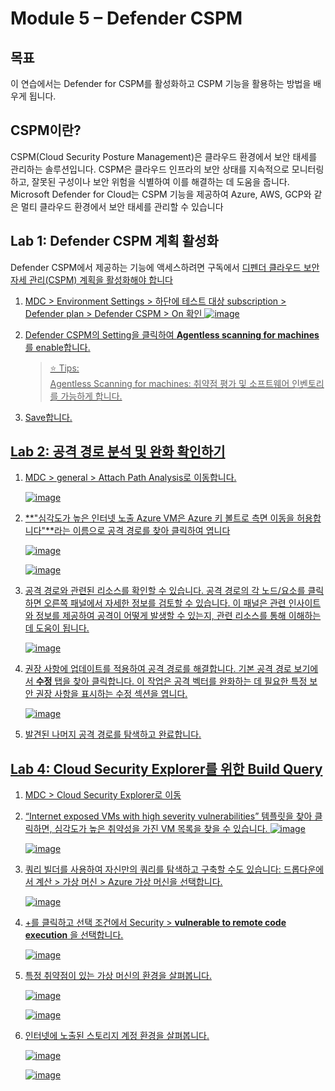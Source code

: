 # Module 5 – Defender CSPM  

## 목표
이 연습에서는 Defender for CSPM를 활성화하고 CSPM 기능을 활용하는 방법을 배우게 됩니다.

## CSPM이란? 
CSPM(Cloud Security Posture Management)은 클라우드 환경에서 보안 태세를 관리하는 솔루션입니다. CSPM은 클라우드 인프라의 보안 상태를 지속적으로 모니터링하고, 잘못된 구성이나 보안 위험을 식별하여 이를 해결하는 데 도움을 줍니다. Microsoft Defender for Cloud는 CSPM 기능을 제공하여 Azure, AWS, GCP와 같은 멀티 클라우드 환경에서 보안 태세를 관리할 수 있습니다

## Lab 1: Defender CSPM 계획 활성화
Defender CSPM에서 제공하는 기능에 액세스하려면 구독에서 <a href="https://learn.microsoft.com/en-us/azure/defender-for-cloud/enable-enhanced-security ">디펜더 클라우드 보안 자세 관리(CSPM) 계획을 활성화해야 합니다

1. MDC > Environment Settings > 하단에 테스트 대상 subscription > Defender plan > Defender CSPM > On 확인
   ![image](https://github.com/user-attachments/assets/4b644216-ae1d-4d2c-ab6b-c8391a03b747)

2. Defender CSPM의 Setting을 클릭하여 **Agentless scanning for machines**를 enable합니다.
   > ⭐ Tips: <br>
   > Agentless Scanning for machines: 취약점 평가 및 소프트웨어 인벤토리를 가능하게 합니다.

3. Save합니다.


## Lab 2: 공격 경로 분석 및 완화 확인하기 

1. MDC > general > Attach Path Analysis로 이동합니다. 

   ![image](https://github.com/user-attachments/assets/9ceff19c-142a-4873-ad33-47c8376c5f3b)

2. **"심각도가 높은 인터넷 노출 Azure VM은 Azure 키 볼트로 측면 이동을 허용합니다"**라는 이름으로 공격 경로를 찾아 클릭하여 엽니다

   ![image](https://github.com/user-attachments/assets/ecf8c76a-766e-4865-a704-472edfecab51)

   ![image](https://github.com/user-attachments/assets/a6db3b99-ccae-4a23-8c1f-e52b37087bfb)

 
3. 공격 경로와 관련된 리소스를 확인할 수 있습니다. 공격 경로의 각 노드/요소를 클릭하면 오른쪽 패널에서 자세한 정보를 검토할 수 있습니다. 이 패널은 관련 인사이트와 정보를 제공하여 공격이 어떻게 발생할 수 있는지, 관련 리소스를 통해 이해하는 데 도움이 됩니다.


   ![image](https://github.com/user-attachments/assets/7bf07c4c-f5f0-4c40-a3ce-5f365eb16d7f)


5. 권장 사항에 업데이트를 적용하여 공격 경로를 해결합니다. 기본 공격 경로 보기에서 **수정** 탭을 찾아 클릭합니다. 이 작업은 공격 벡터를 완화하는 데 필요한 특정 보안 권장 사항을 표시하는 수정 섹션을 엽니다.

   ![image](https://github.com/user-attachments/assets/431b075e-15a6-4b5e-a100-37d8b9023799)


7. 발견된 나머지 공격 경로를 탐색하고 완료합니다.

## Lab 4: Cloud Security Explorer를 위한 Build Query

1. MDC > Cloud Security Explorer로 이동
2. “Internet exposed VMs with high severity vulnerabilities” 템플릿을 찾아 클릭하면, 심각도가 높은 취약성을 가진 VM 목록을 찾을 수 있습니다. 
   ![image](https://github.com/user-attachments/assets/a2aae948-0a25-4d55-82cd-6b3e1a6a9edc)

   ![image](https://github.com/user-attachments/assets/a3e2bb0e-ddd8-4d49-a5ca-ed0fccdf3339)


4. 쿼리 빌더를 사용하여 자신만의 쿼리를 탐색하고 구축할 수도 있습니다: 드롭다운에서 계산 > 가상 머신 > Azure 가상 머신을 선택합니다.

   ![image](https://github.com/user-attachments/assets/b12fa514-9065-4076-a3eb-8a63a2254ba6)

5. +를 클릭하고 선택 조건에서 Security > **vulnerable to remote code execution** 을 선택합니다.

   ![image](https://github.com/user-attachments/assets/714affa6-28f0-47d6-a50c-adc2edfef5d5)

6. 특정 취약점이 있는 가상 머신의 환경을 살펴봅니다.

   ![image](https://github.com/user-attachments/assets/18b82c97-e169-45f7-b5ec-3580a1222c00)

   ![image](https://github.com/user-attachments/assets/27818199-34d8-445c-95d4-7c6db382c53f)

7. 인터넷에 노출된 스토리지 계정 환경을 살펴봅니다.

   ![image](https://github.com/user-attachments/assets/6ab575e1-81af-4eba-bd30-b2b1bce930d9)

   ![image](https://github.com/user-attachments/assets/3558ad07-a951-4967-b0d4-f255aca58389)

